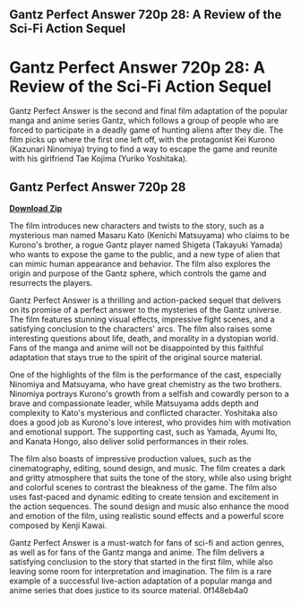 ## Gantz Perfect Answer 720p 28: A Review of the Sci-Fi Action Sequel

  
# Gantz Perfect Answer 720p 28: A Review of the Sci-Fi Action Sequel
 
Gantz Perfect Answer is the second and final film adaptation of the popular manga and anime series Gantz, which follows a group of people who are forced to participate in a deadly game of hunting aliens after they die. The film picks up where the first one left off, with the protagonist Kei Kurono (Kazunari Ninomiya) trying to find a way to escape the game and reunite with his girlfriend Tae Kojima (Yuriko Yoshitaka).
 
## Gantz Perfect Answer 720p 28


[**Download Zip**](https://searchdisvipas.blogspot.com/?download=2tKBgi)

 
The film introduces new characters and twists to the story, such as a mysterious man named Masaru Kato (Kenichi Matsuyama) who claims to be Kurono's brother, a rogue Gantz player named Shigeta (Takayuki Yamada) who wants to expose the game to the public, and a new type of alien that can mimic human appearance and behavior. The film also explores the origin and purpose of the Gantz sphere, which controls the game and resurrects the players.
 
Gantz Perfect Answer is a thrilling and action-packed sequel that delivers on its promise of a perfect answer to the mysteries of the Gantz universe. The film features stunning visual effects, impressive fight scenes, and a satisfying conclusion to the characters' arcs. The film also raises some interesting questions about life, death, and morality in a dystopian world. Fans of the manga and anime will not be disappointed by this faithful adaptation that stays true to the spirit of the original source material.
  
One of the highlights of the film is the performance of the cast, especially Ninomiya and Matsuyama, who have great chemistry as the two brothers. Ninomiya portrays Kurono's growth from a selfish and cowardly person to a brave and compassionate leader, while Matsuyama adds depth and complexity to Kato's mysterious and conflicted character. Yoshitaka also does a good job as Kurono's love interest, who provides him with motivation and emotional support. The supporting cast, such as Yamada, Ayumi Ito, and Kanata Hongo, also deliver solid performances in their roles.
 
The film also boasts of impressive production values, such as the cinematography, editing, sound design, and music. The film creates a dark and gritty atmosphere that suits the tone of the story, while also using bright and colorful scenes to contrast the bleakness of the game. The film also uses fast-paced and dynamic editing to create tension and excitement in the action sequences. The sound design and music also enhance the mood and emotion of the film, using realistic sound effects and a powerful score composed by Kenji Kawai.
 
Gantz Perfect Answer is a must-watch for fans of sci-fi and action genres, as well as for fans of the Gantz manga and anime. The film delivers a satisfying conclusion to the story that started in the first film, while also leaving some room for interpretation and imagination. The film is a rare example of a successful live-action adaptation of a popular manga and anime series that does justice to its source material.
 0f148eb4a0
